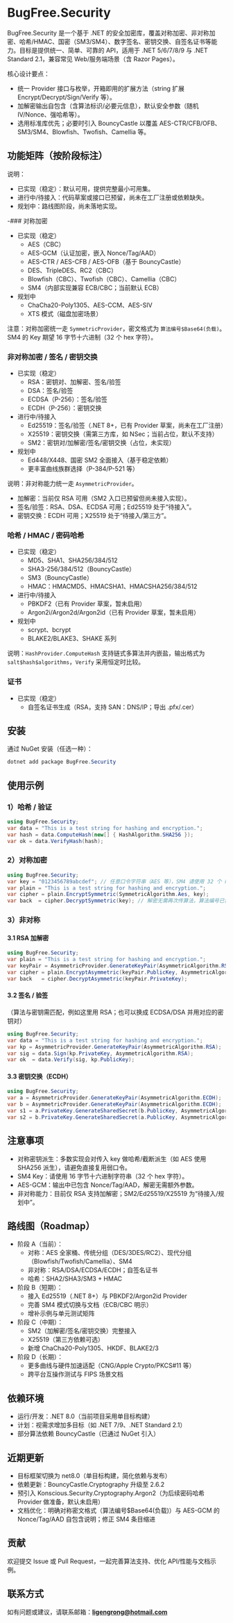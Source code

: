 # BugFree.Security

BugFree.Security 是一个基于 .NET 的安全加密库，覆盖对称加密、非对称加密、哈希/HMAC、国密（SM3/SM4）、数字签名、密钥交换、自签名证书等能力。目标是提供统一、简单、可靠的 API，适用于 .NET 5/6/7/8/9 与 .NET Standard 2.1，兼容常见 Web/服务端场景（含 Razor Pages）。

核心设计要点：
- 统一 Provider 接口与枚举，开箱即用的扩展方法（string 扩展 Encrypt/Decrypt/Sign/Verify 等）。
- 加解密输出自包含（含算法标识/必要元信息），默认安全参数（随机 IV/Nonce、强哈希等）。
- 选用标准库优先；必要时引入 BouncyCastle 以覆盖 AES-CTR/CFB/OFB、SM3/SM4、Blowfish、Twofish、Camellia 等。

## 功能矩阵（按阶段标注）

说明：
- 已实现（稳定）：默认可用，提供完整最小可用集。
- 进行中/待接入：代码草案或接口已预留，尚未在工厂注册或依赖缺失。
- 规划中：路线图阶段，尚未落地实现。

-### 对称加密
- 已实现（稳定）
	- AES（CBC）
	- AES-GCM（认证加密，嵌入 Nonce/Tag/AAD）
	- AES-CTR / AES-CFB / AES-OFB（基于 BouncyCastle）
	- DES、TripleDES、RC2（CBC）
	- Blowfish（CBC）、Twofish（CBC）、Camellia（CBC）
	- SM4（内部实现兼容 ECB/CBC；当前默认 ECB）
- 规划中
	- ChaCha20-Poly1305、AES-CCM、AES-SIV
	- XTS 模式（磁盘加密场景）

注意：对称加密统一走 `SymmetricProvider`，密文格式为 `算法编号$Base64(负载)`。SM4 的 Key 期望 16 字节十六进制（32 个 hex 字符）。

### 非对称加密 / 签名 / 密钥交换
- 已实现（稳定）
	- RSA：密钥对、加解密、签名/验签
	- DSA：签名/验签
	- ECDSA（P-256）：签名/验签
	- ECDH（P-256）：密钥交换
- 进行中/待接入
	- Ed25519：签名/验签（.NET 8+，已有 Provider 草案，尚未在工厂注册）
	- X25519：密钥交换（需第三方库，如 NSec；当前占位，默认不支持）
	- SM2：密钥对/加解密/签名/密钥交换（占位，未实现）
- 规划中
	- Ed448/X448、国密 SM2 全面接入（基于稳定依赖）
	- 更丰富曲线族群选择（P-384/P-521 等）

说明：非对称能力统一走 `AsymmetricProvider`。
- 加解密：当前仅 RSA 可用（SM2 入口已预留但尚未接入实现）。
- 签名/验签：RSA、DSA、ECDSA 可用；Ed25519 处于“待接入”。
- 密钥交换：ECDH 可用；X25519 处于“待接入/第三方”。

### 哈希 / HMAC / 密码哈希
- 已实现（稳定）
	- MD5、SHA1、SHA256/384/512
	- SHA3-256/384/512（BouncyCastle）
	- SM3（BouncyCastle）
	- HMAC：HMACMD5、HMACSHA1、HMACSHA256/384/512
- 进行中/待接入
	- PBKDF2（已有 Provider 草案，暂未启用）
	- Argon2i/Argon2d/Argon2id（已有 Provider 草案，暂未启用）
- 规划中
	- scrypt、bcrypt
	- BLAKE2/BLAKE3、SHAKE 系列

说明：`HashProvider.ComputeHash` 支持链式多算法并内嵌盐，输出格式为 `salt$hash$algorithms`，`Verify` 采用恒定时比较。

### 证书
- 已实现（稳定）
	- 自签名证书生成（RSA，支持 SAN：DNS/IP；导出 .pfx/.cer）

## 安装

通过 NuGet 安装（任选一种）：

```powershell
dotnet add package BugFree.Security
```

## 使用示例

### 1）哈希 / 验证
```csharp
using BugFree.Security;
var data = "This is a test string for hashing and encryption.";
var hash = data.ComputeHash(new[] { HashAlgorithm.SHA256 });
var ok = data.VerifyHash(hash);
```

### 2）对称加密
```csharp
using BugFree.Security;
var key = "0123456789abcdef"; // 任意口令字符串（AES 等），SM4 请使用 32 个 hex 字符
var plain = "This is a test string for hashing and encryption.";
var cipher = plain.EncryptSymmetric(SymmetricAlgorithm.Aes, key);
var back  = cipher.DecryptSymmetric(key); // 解密无需再次传算法，算法编号已包含在密文中
```

### 3）非对称
#### 3.1 RSA 加解密
```csharp
using BugFree.Security;
var plain = "This is a test string for hashing and encryption.";
var keyPair = AsymmetricProvider.GenerateKeyPair(AsymmetricAlgorithm.RSA);
var cipher = plain.EncryptAsymmetric(keyPair.PublicKey, AsymmetricAlgorithm.RSA);
var back   = cipher.DecryptAsymmetric(keyPair.PrivateKey);
```

#### 3.2 签名 / 验签
（算法与密钥需匹配，例如这里用 RSA；也可以换成 ECDSA/DSA 并用对应的密钥对）
```csharp
using BugFree.Security;
var data = "This is a test string for hashing and encryption.";
var kp = AsymmetricProvider.GenerateKeyPair(AsymmetricAlgorithm.RSA);
var sig = data.Sign(kp.PrivateKey, AsymmetricAlgorithm.RSA);
var ok  = data.Verify(sig, kp.PublicKey);
```

#### 3.3 密钥交换（ECDH）
```csharp
using BugFree.Security;
var a = AsymmetricProvider.GenerateKeyPair(AsymmetricAlgorithm.ECDH);
var b = AsymmetricProvider.GenerateKeyPair(AsymmetricAlgorithm.ECDH);
var s1 = a.PrivateKey.GenerateSharedSecret(b.PublicKey, AsymmetricAlgorithm.ECDH);
var s2 = b.PrivateKey.GenerateSharedSecret(a.PublicKey, AsymmetricAlgorithm.ECDH);
```

## 注意事项
- 对称密钥派生：多数实现会对传入 key 做哈希/截断派生（如 AES 使用 SHA256 派生），请避免直接复用弱口令。
- SM4 Key：请使用 16 字节十六进制字符串（32 个 hex 字符）。
- AES-GCM：输出中已包含 Nonce/Tag/AAD，解密无需额外参数。
- 非对称能力：目前仅 RSA 支持加解密；SM2/Ed25519/X25519 为“待接入/规划中”。

## 路线图（Roadmap）
- 阶段 A（当前）：
	- 对称：AES 全家桶、传统分组（DES/3DES/RC2）、现代分组（Blowfish/Twofish/Camellia）、SM4
	- 非对称：RSA/DSA/ECDSA/ECDH；自签名证书
	- 哈希：SHA2/SHA3/SM3 + HMAC
- 阶段 B（短期）：
	- 接入 Ed25519（.NET 8+）与 PBKDF2/Argon2id Provider
	- 完善 SM4 模式切换与文档（ECB/CBC 明示）
	- 增补示例与单元测试矩阵
- 阶段 C（中期）：
	- SM2（加解密/签名/密钥交换）完整接入
	- X25519（第三方依赖可选）
	- 新增 ChaCha20-Poly1305、HKDF、BLAKE2/3
- 阶段 D（长期）：
	- 更多曲线与硬件加速适配（CNG/Apple Crypto/PKCS#11 等）
	- 跨平台互操作测试与 FIPS 场景文档

## 依赖环境

- 运行/开发：.NET 8.0（当前项目采用单目标构建）
- 计划：视需求增加多目标（如 .NET 7/9、.NET Standard 2.1）
- 部分算法依赖 BouncyCastle（已通过 NuGet 引入）

## 近期更新

- 目标框架切换为 net8.0（单目标构建，简化依赖与发布）
- 依赖更新：BouncyCastle.Cryptography 升级至 2.6.2
- 预引入 Konscious.Security.Cryptography.Argon2（为后续密码哈希 Provider 做准备，默认未启用）
- 文档优化：明确对称密文格式（算法编号$Base64(负载)）与 AES-GCM 的 Nonce/Tag/AAD 自包含说明；修正 SM4 条目缩进

## 贡献

欢迎提交 Issue 或 Pull Request，一起完善算法支持、优化 API/性能与文档示例。

## 联系方式

如有问题或建议，请联系邮箱：**ligengrong@hotmail.com**
